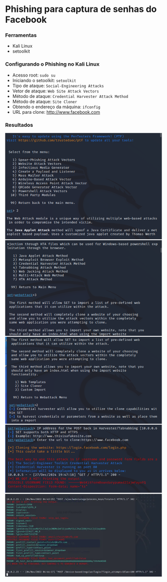 # Phishing para captura de senhas do Facebook

### Ferramentas

- Kali Linux
- setoolkit

### Configurando o Phishing no Kali Linux

- Acesso root: ``` sudo su ```
- Iniciando o setoolkit: ``` setoolkit ```
- Tipo de ataque: ``` Social-Engineering Attacks ```
- Vetor de ataque: ``` Web Site Attack Vectors ```
- Método de ataque: ```Credential Harvester Attack Method ```
- Método de ataque: ``` Site Cloner ```
- Obtendo o endereço da máquina: ``` ifconfig ```
- URL para clone: http://www.facebook.com

### Resultados

<img src="Captura de tela 2024-12-27 200006.png" alt="txt">
<img src="Captura de tela 2024-12-27 200035.png" alt="txt">
<img src="Captura de tela 2024-12-27 200106.png" alt="txt">
<img src="Captura de tela 2024-12-27 200345.png" alt="txt">
<img src="Captura de tela 2024-12-27 215059.png" alt="txt">
